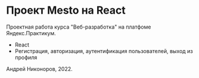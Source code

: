 # Проект Mesto на React

Проектная работа курса "Веб-разработка" на платфоме Яндекс.Практикум.

* React
* Регистрация, авторизация, аутентификация пользователей, выход из профиля

Андрей Никоноров, 2022.

